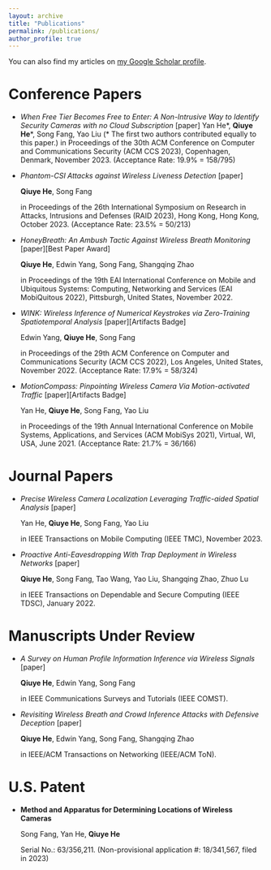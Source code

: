 ```yaml
---
layout: archive
title: "Publications"
permalink: /publications/
author_profile: true
---
```


You can also find my articles on [my Google Scholar profile](https://scholar.google.com/citations?user=d5sPtOMAAAAJ&hl=en&oi=ao).

Conference Papers
=======

* *When Free Tier Becomes Free to Enter: A Non-Intrusive Way to Identify Security Cameras with no Cloud Subscription* [paper]
  Yan He\*, **Qiuye He**\*, Song Fang, Yao Liu (* The first two authors contributed equally to this paper.) 
  in Proceedings of the 30th ACM Conference on Computer and Communications Security (ACM CCS 2023), Copenhagen, Denmark, November 2023. (Acceptance Rate: 19.9\% = 158/795)

* *Phantom-CSI Attacks against Wireless Liveness Detection* [paper]

   **Qiuye He**, Song Fang
  
   in Proceedings of the 26th International Symposium on Research in Attacks, Intrusions and Defenses (RAID 2023), Hong Kong, Hong Kong, October 2023. (Acceptance Rate: 23.5\% = 50/213)

* *HoneyBreath: An Ambush Tactic Against Wireless Breath Monitoring* [paper][Best Paper Award]

  **Qiuye He**, Edwin Yang, Song Fang, Shangqing Zhao
  
  in Proceedings of the 19th EAI International Conference on Mobile and Ubiquitous Systems: Computing, Networking and Services (EAI MobiQuitous 2022), Pittsburgh, United States, November 2022.

* *WINK: Wireless Inference of Numerical Keystrokes via Zero-Training Spatiotemporal Analysis* [paper][Artifacts Badge]

  Edwin Yang, **Qiuye He**, Song Fang
  
  in Proceedings of the 29th ACM Conference on Computer and Communications Security (ACM CCS 2022), Los Angeles, United States, November 2022. (Acceptance Rate: 17.9\% = 58/324)

* *MotionCompass: Pinpointing Wireless Camera Via Motion-activated Traffic* [paper][Artifacts Badge]

  Yan He, **Qiuye He**, Song Fang, Yao Liu
  
  in Proceedings of the 19th Annual International Conference on Mobile Systems, Applications, and Services (ACM MobiSys 2021), Virtual, WI, USA, June 2021. (Acceptance Rate: 21.7\% = 36/166)

 
Journal Papers
=======

* *Precise Wireless Camera Localization Leveraging Traffic-aided Spatial Analysis* [paper]
  
  Yan He, **Qiuye He**, Song Fang, Yao Liu
  
  in IEEE Transactions on Mobile Computing (IEEE TMC), November 2023.

* *Proactive Anti-Eavesdropping With Trap Deployment in Wireless Networks* [paper]
  
  **Qiuye He**, Song Fang, Tao Wang, Yao Liu, Shangqing Zhao, Zhuo Lu
  
  in IEEE Transactions on Dependable and Secure Computing (IEEE TDSC), January 2022.


Manuscripts Under Review
=======
* *A Survey on Human Profile Information Inference via Wireless Signals* [paper]
  
  **Qiuye He**, Edwin Yang, Song Fang
  
  in IEEE Communications Surveys and Tutorials (IEEE COMST).

* *Revisiting Wireless Breath and Crowd Inference Attacks with Defensive Deception* [paper]
  
  **Qiuye He**, Edwin Yang, Song Fang, Shangqing Zhao
  
  in IEEE/ACM Transactions on Networking (IEEE/ACM ToN).


U.S. Patent
=======
* **Method and Apparatus for Determining Locations of Wireless Cameras**
  
  Song Fang, Yan He, **Qiuye He**
  
  Serial No.: 63/356,211. (Non-provisional application \#: 18/341,567, filed in 2023) 
